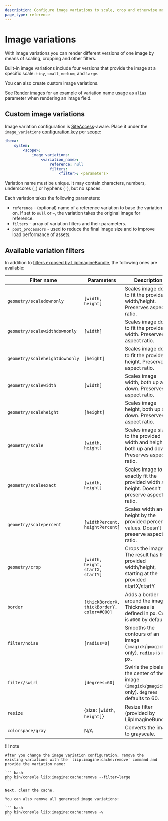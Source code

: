 ```yaml
---
description: Configure image variations to scale, crop and otherwise modify rendered images.
page_type: reference
---
```


# Image variations

With image variations you can render different versions of one image by means of scaling, cropping and other filters.

Built-in image variations include four versions that provide the image at a specific scale: `tiny`, `small`, `medium`, and `large`.

You can also create custom image variations.

See [Render images](render_images.md) for an example of variation name usage as `alias` parameter when rendering an image field.

## Custom image variations

Image variation configuration is [SiteAccess](multisite.md)-aware.
Place it under the `image_variations` [configuration key](configuration.md#configuration-files) per [scope](multisite_configuration.md#scope):

``` yaml
ibexa:
    system:
        <scope>:
            image_variations:
                <variation_name>:
                    reference: null
                    filters:
                        <filter>: <parameters>
```

Variation name must be unique.
It may contain characters, numbers, underscores (`_`) or hyphens (`-`), but no spaces.

Each variation takes the following parameters:

- `reference` - (optional) name of a reference variation to base the variation on.
If set to `null` or `~`, the variation takes the original image for reference.
- `filters` - array of variation filters and their parameters.
- `post_processors` - used to reduce the final image size and to improve load performance of assets.

## Available variation filters

In addition to [filters exposed by LiipImagineBundle](https://symfony.com/bundles/LiipImagineBundle/2.x/filters.html), the following ones are available:

| Filter name | Parameters | Description |
|--------|------|----------|
| `geometry/scaledownonly` | `[width, height]` | Scales image down to fit the provided width/height. Preserves aspect ratio. |
| `geometry/scalewidthdownonly` | `[width]` | Scales image down to fit the provided width. Preserves aspect ratio. |
| `geometry/scaleheightdownonly` | `[height]` | Scales image down to fit the provided height. Preserves aspect ratio. |
| `geometry/scalewidth` | `[width]` | Scales image width, both up and down. Preserves aspect ratio. |
| `geometry/scaleheight` | `[height]` | Scales image height, both up and down. Preserves aspect ratio. |
| `geometry/scale` | `[width, height]` | Scales image size to the provided width and height, both up and down. Preserves aspect ratio. |
| `geometry/scaleexact` | `[width, height]` | Scales image to  exactly fit the provided width and height. Doesn't preserve aspect ratio. |
| `geometry/scalepercent` | `[widthPercent, heightPercent]` | Scales width and height by the provided percent values. Doesn't preserve aspect ratio. |
| `geometry/crop` | `[width, height, startX, startY]` | Crops the image. The result has the provided width/height, starting at the provided startX/startY |
| `border` | `[thickBorderX, thickBorderY, color=#000]` | Adds a border around the image. Thickness is defined in px. Color is `#000` by default. |
| `filter/noise` | `[radius=0]` | Smooths the contours of an image (`imagick`/`gmagick` only). `radius` is in px. |
| `filter/swirl` | `[degrees=60]` | Swirls the pixels of the center of the image (`imagick`/`gmagick` only). `degrees` defaults to 60.|
| `resize` | {size: `[width, height]`} | Resize filter (provided by LiipImagineBundle). |
| `colorspace/gray` | N/A | Converts the image to grayscale. |

!!! note

    After you change the image variation configuration, remove the existing variations with the `liip:imagine:cache:remove` command and provide the variation name:

    ``` bash
    php bin/console liip:imagine:cache:remove --filter=large
    ```

    Next, clear the cache.

    You can also remove all generated image variations:

    ``` bash
    php bin/console liip:imagine:cache:remove -v
    ```

